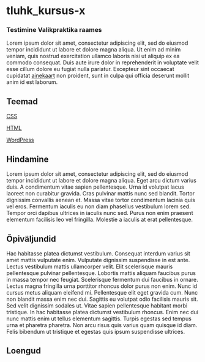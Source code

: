 # tluhk_kursus-x


### Testimine Valikpraktika raames

Lorem ipsum dolor sit amet, consectetur adipiscing elit, sed do eiusmod tempor incididunt ut labore et dolore magna aliqua. Ut enim ad minim veniam, quis nostrud exercitation ullamco laboris nisi ut aliquip ex ea commodo consequat. Duis aute irure dolor in reprehenderit in voluptate velit esse cillum dolore eu fugiat nulla pariatur. Excepteur sint occaecat cupidatat [ainekaart](https://ois.tlu.ee/portal/page?_pageid=35,454989&_dad=portal&_schema=PORTAL&p_msg=&p_public=1&p_what=1&p_lang=ET&p_open_node2=&p_session_id=31180879&p_id=96915&p_mode=1&p_pageid=OKM_AINE_WEB_OTSING&n_disp_result=1&n_export=0&_init=1&_nextsearch=1&_nextorder=1&_orfn_1=AINER_KOOD&_ordi_1=ASC&_disp_ainer_kood=1&_where_ainer_kood=&_ainer_kood=5053&_disp_ainer_nimetus=1&_where_ainer_nimetus=&_ainer_nimetus=&_disp_ainer_nimetus_en=1&_where_ainer_nimetus_en=&_ainer_nimetus_en=&_disp_ainer_oppejoud=1&_where_ainer_oppejoud=&_ainer_oppejoud=&_where_ainer_opj_keel=&_ainer_opj_keel=&_where_ainer_kursus=&_ainer_kursus=&_disp_ainer_eap=1&_disp_ainer_opetsem=1&_vformaat=VFORMAAT_HTML&n_lov_offset=1&n_row_count=&n_row_pos=) non proident, sunt in culpa qui officia deserunt mollit anim id est laborum.

## Teemad

[CSS](https://github.com/lumiire/tluhk_kursus-x/blob/main/teemad/css.md)

[HTML](https://github.com/lumiire/tluhk_kursus-x/blob/main/teemad/html.md)

[WordPress](https://github.com/lumiire/tluhk_kursus-x/blob/main/teemad/wordpress.md)

## Hindamine

Lorem ipsum dolor sit amet, consectetur adipiscing elit, sed do eiusmod tempor incididunt ut labore et dolore magna aliqua. Eget arcu dictum varius duis. A condimentum vitae sapien pellentesque. Urna id volutpat lacus laoreet non curabitur gravida. Cras pulvinar mattis nunc sed blandit. Tortor dignissim convallis aenean et. Massa vitae tortor condimentum lacinia quis vel eros. Fermentum iaculis eu non diam phasellus vestibulum lorem sed. Tempor orci dapibus ultrices in iaculis nunc sed. Purus non enim praesent elementum facilisis leo vel fringilla. Molestie a iaculis at erat pellentesque.

## Õpiväljundid

Hac habitasse platea dictumst vestibulum. Consequat interdum varius sit amet mattis vulputate enim. Vulputate dignissim suspendisse in est ante. Lectus vestibulum mattis ullamcorper velit. Elit scelerisque mauris pellentesque pulvinar pellentesque. Lobortis mattis aliquam faucibus purus in massa tempor nec feugiat. Scelerisque fermentum dui faucibus in ornare. Lectus magna fringilla urna porttitor rhoncus dolor purus non enim. Nunc id cursus metus aliquam eleifend mi. Pellentesque elit eget gravida cum. Nunc non blandit massa enim nec dui. Sagittis eu volutpat odio facilisis mauris sit. Sed velit dignissim sodales ut. Vitae sapien pellentesque habitant morbi tristique. In hac habitasse platea dictumst vestibulum rhoncus. Enim nec dui nunc mattis enim ut tellus elementum sagittis. Turpis egestas sed tempus urna et pharetra pharetra. Non arcu risus quis varius quam quisque id diam. Felis bibendum ut tristique et egestas quis ipsum suspendisse ultrices.

## Loengud




